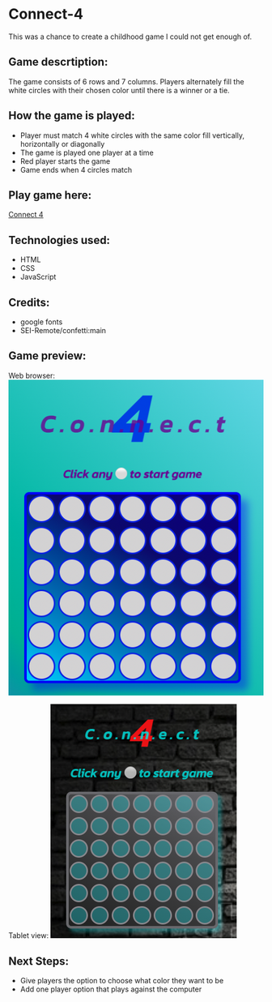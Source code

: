 # Connect-4

This was a chance to create a childhood game I could not get enough of.  

## Game descrtiption:
The game consists of 6 rows and 7 columns. Players alternately fill the white circles with their chosen color until there is a winner or a tie.

## How the game is played:
* Player must match 4 white circles with the same color fill vertically, horizontally or diagonally
* The game is played one player at a time
* Red player starts the game
* Game ends when 4 circles match

## Play game here:
[Connect 4](https://connect4-lediod.netlify.app)

## Technologies used:
* HTML
* CSS
* JavaScript

## Credits:
* google fonts
* SEI-Remote/confetti:main

## Game preview:
Web browser:
![For web browser](./assets/READMEimg/Screen%20Shot%202022-09-15%20at%2011.23.06%20AM.png)

Tablet view:
![Tablet view](./assets/READMEimg/Screen%20Shot%202022-09-15%20at%2011.28.23%20AM.png)


## Next Steps:
* Give players the option to choose what color they want to be
* Add one player option that plays against the computer
